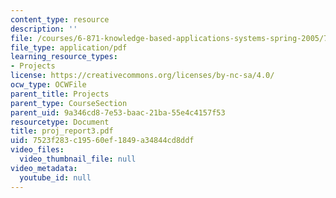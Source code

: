 ```yaml
---
content_type: resource
description: ''
file: /courses/6-871-knowledge-based-applications-systems-spring-2005/7523f283c19560ef1849a34844cd8ddf_proj_report3.pdf
file_type: application/pdf
learning_resource_types:
- Projects
license: https://creativecommons.org/licenses/by-nc-sa/4.0/
ocw_type: OCWFile
parent_title: Projects
parent_type: CourseSection
parent_uid: 9a346cd8-7e53-baac-21ba-55e4c4157f53
resourcetype: Document
title: proj_report3.pdf
uid: 7523f283-c195-60ef-1849-a34844cd8ddf
video_files:
  video_thumbnail_file: null
video_metadata:
  youtube_id: null
---
```

